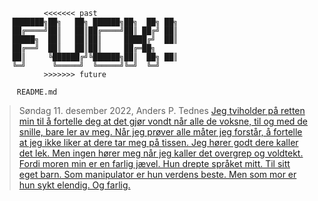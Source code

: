                <<<<<<< past
        ███████╗██╗   ██╗ ██████╗██╗  ██╗ ██╗ 
        ██╔════╝██║   ██║██╔════╝██║ ██╔╝ ██║ 
        █████╗  ██║   ██║██║     █████╔╝  ██║   
        ██╔══╝  ██║   ██║██║     ██╔═██╗           
        ██║     ╚██████╔╝╚██████╗██║  ██╗ ██║     
        ╚═╝      ╚═════╝  ╚═════╝╚═╝  ╚═╝          
               >>>>>>> future
               
         README.md 

> 
> 
> Søndag 11. desember 2022, Anders P. Tednes [Jeg tviholder på retten min til å fortelle deg at det gjør vondt når alle de voksne, til og med de snille, bare ler av meg. Når jeg prøver alle måter jeg forstår, å fortelle at jeg ikke liker at dere tar meg på tissen. Jeg hører godt dere kaller det lek. Men ingen hører meg når jeg kaller det overgrep og voldtekt. Fordi moren min er en farlig jævel.
Hun drepte språket mitt. Til sitt eget barn. Som manipulator er hun verdens beste. Men som mor er hun sykt elendig. Og farlig.](https://l.facebook.com/l.php?u=https%3A%2F%2Fbackbiter.no%2F%3Ffbclid%3DIwAR1jdEB2b4Tq3lyiQe6pj45a0GuxycRa0g10fv2JWvcEzikGr7g_Wo9uYTc&h=AT058mjG3xO6hKUc4WwEVDWeVIrNvi9ivRrX6xryd_Zii8mnbx1PqOmEr7WP5_JGVuyzTkl3YdiDESQ5KJGMzDyfocBnGuLJWN1gSkCDkROrUrt7DAENFjlvUSpPcN2xesi-&__tn__=H-R&c[0]=AT2vfffBAxoYX-Ujx1I234q_gqEu_B1sd37FWa4uOgNfvnuVSYHN3E8N_i3VW5CXJYCVsM7J1OLlaDegbsGjwDYz-KaOyksNXKJKQTXm2wcydiRD9vMgX9oIL6e5zy653nf3bjNiI7RxeSDM8Dsl9fqZ)
